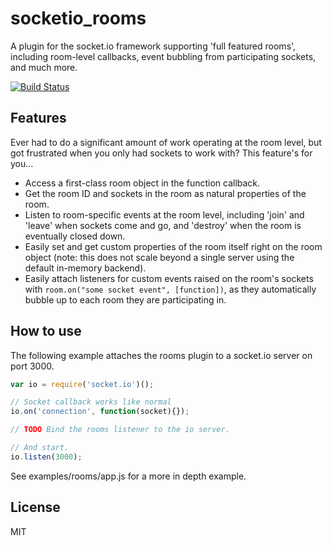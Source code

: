 # socketio_rooms
A plugin for the socket.io framework supporting 'full featured rooms', including room-level callbacks, event bubbling from participating sockets, and much more.

[![Build Status](https://secure.travis-ci.org/LearnBoost/socket.io.png)](http://travis-ci.org/LearnBoost/socket.io)

## Features
Ever had to do a significant amount of work operating at the room level, but got frustrated when you only had sockets to work with? This feature's for you...
- Access a first-class room object in the function callback.
- Get the room ID and sockets in the room as natural properties of the room.
- Listen to room-specific events at the room level, including 'join' and 'leave' when sockets come and go, and 'destroy' when the room is eventually closed down.
- Easily set and get custom properties of the room itself right on the room object (note: this does not scale beyond a single server using the default in-memory backend).
- Easily attach listeners for custom events raised on the room's sockets with `room.on("some socket event", [function])`, as they automatically bubble up to each room they are participating in.


## How to use

The following example attaches the rooms plugin to a socket.io server on port 3000.

```js
var io = require('socket.io')();

// Socket callback works like normal
io.on('connection', function(socket){});

// TODO Bind the rooms listener to the io server.

// And start.
io.listen(3000);
```

See examples/rooms/app.js for a more in depth example.

## License
MIT
